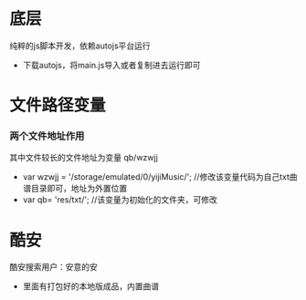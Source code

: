 # 底层
纯粹的js脚本开发，依赖autojs平台运行
* 下载autojs，将main.js导入或者复制进去运行即可

# 文件路径变量
### 两个文件地址作用
其中文件较长的文件地址为变量 qb/wzwjj
* var wzwjj = '/storage/emulated/0/yijiMusic/'; //修改该变量代码为自己txt曲谱目录即可，地址为外置位置
* var qb= 'res/txt/';  //该变量为初始化的文件夹，可修改

# 酷安
酷安搜索用户：安意的安
* 里面有打包好的本地版成品，内置曲谱



